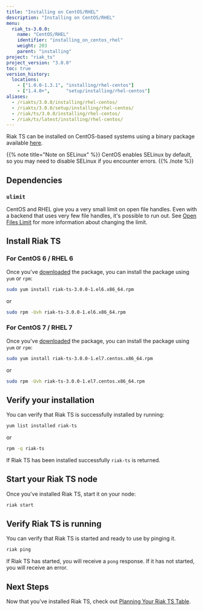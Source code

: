 ```yaml
---
title: "Installing on CentOS/RHEL"
description: "Installing on CentOS/RHEL"
menu:
  riak_ts-3.0.0:
    name: "CentOS/RHEL"
    identifier: "installing_on_centos_rhel"
    weight: 203
    parent: "installing"
project: "riak_ts"
project_version: "3.0.0"
toc: true
version_history:
  locations:
    - ["1.0.0-1.3.1", "installing/rhel-centos"]
    - ["1.4.0+",      "setup/installing/rhel-centos"]
aliases:
  - /riakts/3.0.0/installing/rhel-centos/
  - /riakts/3.0.0/setup/installing/rhel-centos/
  - /riak/ts/3.0.0/installing/rhel-centos/
  - /riak/ts/latest/installing/rhel-centos/
---
```


[download]: {{<baseurl>}}riak/ts/3.0.0/downloads/
[openfileslimit]: {{<baseurl>}}riak/kv/2.2.0/using/performance/open-files-limit
[planning]: {{<baseurl>}}riak/ts/3.0.0/using/planning/

Riak TS can be installed on CentOS-based systems using a binary
package available [here][download].

{{% note title="Note on SELinux" %}}
CentOS enables SELinux by default, so you may need to disable SELinux if
you encounter errors.
{{% /note %}}

## Dependencies

### `ulimit`

CentOS and RHEL give you a very small limit on open file handles. Even with a
backend that uses very few file handles, it's possible to run out. See
[Open Files Limit][openfileslimit] for more information about changing the limit.

## Install Riak TS

### For CentOS 6 / RHEL 6

Once you've [downloaded][download] the package, you can install the package using `yum` or `rpm`:

```bash
sudo yum install riak-ts-3.0.0-1.el6.x86_64.rpm
```

or

```bash
sudo rpm -Uvh riak-ts-3.0.0-1.el6.x86_64.rpm
```

### For CentOS 7 / RHEL 7

Once you've [downloaded][download] the package, you can install the package using `yum` or `rpm`:

```bash
sudo yum install riak-ts-3.0.0-1.el7.centos.x86_64.rpm
```

or

```bash
sudo rpm -Uvh riak-ts-3.0.0-1.el7.centos.x86_64.rpm
```

## Verify your installation

You can verify that Riak TS is successfully installed by running:

```bash
yum list installed riak-ts
```

or

```bash
rpm -q riak-ts
```

If Riak TS has been installed successfully `riak-ts` is returned.

## Start your Riak TS node

Once you've installed Riak TS, start it on your node:

```bash
riak start
```

## Verify Riak TS is running

You can verify that Riak TS is started and ready to use by pinging it.

```bash
riak ping
```

If Riak TS has started, you will receive a `pong` response. If it has not started, you will receive an error.

## Next Steps

Now that you've installed Riak TS, check out [Planning Your Riak TS Table][planning].
